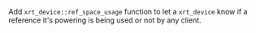 Add `xrt_device::ref_space_usage` function to let a `xrt_device` know if a
reference it's powering is being used or not by any client.

